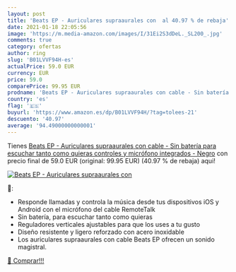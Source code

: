 ```yaml
---
layout: post
title: 'Beats EP - Auriculares supraaurales con  al 40.97 % de rebaja'
date: 2021-01-18 22:05:56
image: 'https://m.media-amazon.com/images/I/31Ei2S3dDeL._SL200_.jpg'
comments: true
category: ofertas
author: ring
slug: 'B01LVVF94H-es'
actualPrice: 59.0 EUR
currency: EUR
price: 59.0
comparePrice: 99.95 EUR
prodname: 'Beats EP - Auriculares supraaurales con cable - Sin batería para escuchar tanto como quieras  controles y micrófono integrados - Negro'
country: 'es'
flag: '🇪🇸'
buyurl: 'https://www.amazon.es/dp/B01LVVF94H/?tag=tolees-21'
descuento: '40.97'
average: '94.49000000000001'
---
```


Tienes [Beats EP - Auriculares supraaurales con cable - Sin batería para escuchar tanto como quieras  controles y micrófono integrados - Negro](https://www.amazon.es/dp/B01LVVF94H/?tag=tolees-21) con precio final de  59.0 EUR (original: 99.95 EUR) (40.97 %  de rebaja) aqui!

[![Beats EP - Auriculares supraaurales con ](https://m.media-amazon.com/images/I/31Ei2S3dDeL._SL200_.jpg)](https://www.amazon.es/dp/B01LVVF94H/?tag=tolees-21)

🔎:

- Responde llamadas y controla la música desde tus dispositivos iOS y Android con el micrófono del cable RemoteTalk
- Sin batería, para escuchar tanto como quieras
- Reguladores verticales ajustables para que los uses a tu gusto
- Diseño resistente y ligero reforzado con acero inoxidable
- Los auriculares supraaurales con cable Beats EP ofrecen un sonido magistral.

[🛒 Comprar!!!](https://www.amazon.es/dp/B01LVVF94H/?tag=tolees-21)
